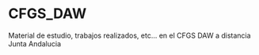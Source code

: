 # CFGS_DAW
Material de estudio, trabajos realizados, etc... en el CFGS DAW a distancia Junta Andalucia
